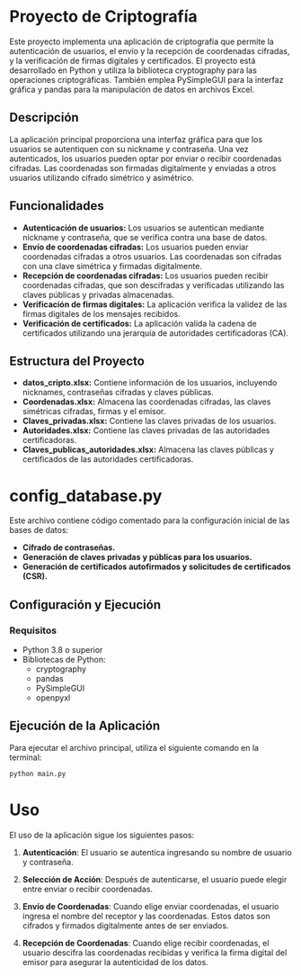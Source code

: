# Proyecto de Criptografía

Este proyecto implementa una aplicación de criptografía que permite la autenticación de usuarios, el envío y la recepción de coordenadas cifradas, y la verificación de firmas digitales y certificados. El proyecto está desarrollado en Python y utiliza la biblioteca cryptography para las operaciones criptográficas. También emplea PySimpleGUI para la interfaz gráfica y pandas para la manipulación de datos en archivos Excel.

## Descripción

La aplicación principal proporciona una interfaz gráfica para que los usuarios se autentiquen con su nickname y contraseña. Una vez autenticados, los usuarios pueden optar por enviar o recibir coordenadas cifradas. Las coordenadas son firmadas digitalmente y enviadas a otros usuarios utilizando cifrado simétrico y asimétrico.

## Funcionalidades

- **Autenticación de usuarios:** Los usuarios se autentican mediante nickname y contraseña, que se verifica contra una base de datos.
- **Envío de coordenadas cifradas:** Los usuarios pueden enviar coordenadas cifradas a otros usuarios. Las coordenadas son cifradas con una clave simétrica y firmadas digitalmente.
- **Recepción de coordenadas cifradas:** Los usuarios pueden recibir coordenadas cifradas, que son descifradas y verificadas utilizando las claves públicas y privadas almacenadas.
- **Verificación de firmas digitales:** La aplicación verifica la validez de las firmas digitales de los mensajes recibidos.
- **Verificación de certificados:** La aplicación valida la cadena de certificados utilizando una jerarquía de autoridades certificadoras (CA).

## Estructura del Proyecto

- **datos_cripto.xlsx:** Contiene información de los usuarios, incluyendo nicknames, contraseñas cifradas y claves públicas.
- **Coordenadas.xlsx:** Almacena las coordenadas cifradas, las claves simétricas cifradas, firmas y el emisor.
- **Claves_privadas.xlsx:** Contiene las claves privadas de los usuarios.
- **Autoridades.xlsx:** Contiene las claves privadas de las autoridades certificadoras.
- **Claves_publicas_autoridades.xlsx:** Almacena las claves públicas y certificados de las autoridades certificadoras.

# config_database.py

Este archivo contiene código comentado para la configuración inicial de las bases de datos:

- **Cifrado de contraseñas.**
- **Generación de claves privadas y públicas para los usuarios.**
- **Generación de certificados autofirmados y solicitudes de certificados (CSR).**

## Configuración y Ejecución

### Requisitos

- Python 3.8 o superior
- Bibliotecas de Python:
  - cryptography
  - pandas
  - PySimpleGUI
  - openpyxl

## Ejecución de la Aplicación

Para ejecutar el archivo principal, utiliza el siguiente comando en la terminal:

```bash
python main.py
```

# Uso

El uso de la aplicación sigue los siguientes pasos:

1. **Autenticación**: El usuario se autentica ingresando su nombre de usuario y contraseña.

2. **Selección de Acción**: Después de autenticarse, el usuario puede elegir entre enviar o recibir coordenadas.

3. **Envío de Coordenadas**: Cuando elige enviar coordenadas, el usuario ingresa el nombre del receptor y las coordenadas. Estos datos son cifrados y firmados digitalmente antes de ser enviados.

4. **Recepción de Coordenadas**: Cuando elige recibir coordenadas, el usuario descifra las coordenadas recibidas y verifica la firma digital del emisor para asegurar la autenticidad de los datos.
  
